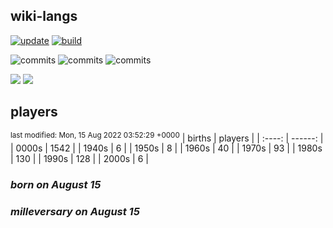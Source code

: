 ## wiki-langs
[![update](https://github.com/dreamerminsk/wiki-langs/actions/workflows/update-tables.yml/badge.svg)](https://github.com/dreamerminsk/wiki-langs/actions/workflows/update-tables.yml)
[![build](https://github.com/dreamerminsk/wiki-langs/actions/workflows/build.yml/badge.svg)](https://github.com/dreamerminsk/wiki-langs/actions/workflows/build.yml)

![commits](https://img.shields.io/github/commit-activity/y/dreamerminsk/wiki-langs)
![commits](https://img.shields.io/github/commit-activity/m/dreamerminsk/wiki-langs)
![commits](https://img.shields.io/github/commit-activity/w/dreamerminsk/wiki-langs)

![](https://img.shields.io/github/languages/code-size/dreamerminsk/wiki-langs)
![](https://img.shields.io/github/repo-size/dreamerminsk/wiki-langs)

## players
<sup>last modified: Mon, 15 Aug 2022 03:52:29 +0000</sup>
| births | players |
| :----: | ------: |
| 0000s | 1542 |
| 1940s | 6 |
| 1950s | 8 |
| 1960s | 40 |
| 1970s | 93 |
| 1980s | 130 |
| 1990s | 128 |
| 2000s | 6 |

### ***born on August 15***


### ***milleversary on August 15***



